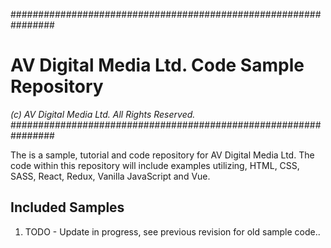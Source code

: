################################################################
# AV Digital Media Ltd. Code Sample Repository
*(c) AV Digital Media Ltd. All Rights Reserved.*
################################################################

The is a sample, tutorial and code repository for AV Digital Media Ltd.
The code within this repository will include examples utilizing, HTML, CSS, SASS,
React, Redux, Vanilla JavaScript and Vue.

## Included Samples

1. TODO - Update in progress, see previous revision for old sample code..
